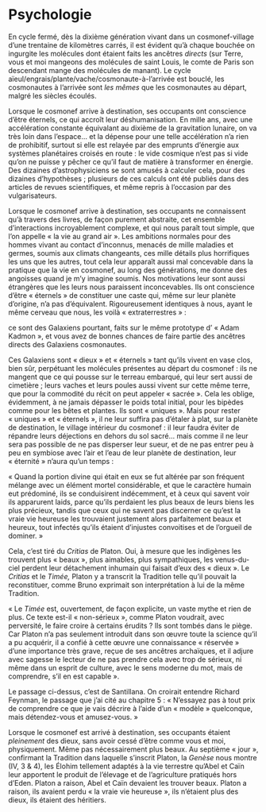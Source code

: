 # Psychologie

En cycle fermé, dès la dixième génération vivant dans un cosmonef-village d’une trentaine de kilomètres carrés, il est évident qu’à chaque bouchée on ingurgite les molécules dont étaient faits les ancêtres *directs* (sur Terre, vous et moi mangeons des molécules de saint Louis, le comte de Paris son descendant mange des molécules de manant). Le cycle aïeul/engrais/plante/vache/cosmonaute-à-l’arrivée est bouclé, les cosmonautes à l’arrivée sont *les mêmes* que les cosmonautes au départ, malgré les siècles écoulés.

Lorsque le cosmonef arrive à destination, ses occupants ont conscience d’être éternels, ce qui accroît leur déshumanisation. En mille ans, avec une accélération constante équivalant au dixième de la gravitation lunaire, on va très loin dans l’espace... et la dépense pour une telle accélération n’a rien de prohibitif, surtout si elle est relayée par des emprunts d’énergie aux systèmes planétaires croisés en route : le vide cosmique n’est pas si vide qu’on ne puisse y pêcher ce qu’il faut de matière à transformer en énergie. Des dizaines d’astrophysiciens se sont amusés à calculer cela, pour des dizaines d’hypothèses ; plusieurs de ces calculs ont été publiés dans des articles de revues scientifiques, et même repris à l’occasion par des vulgarisateurs.

Lorsque le cosmonef arrive à destination, ses occupants ne connaissent qu’à travers des livres, de façon purement abstraite, cet ensemble d’interactions incroyablement complexe, et qui nous paraît tout simple, que l’on appelle « la vie au grand air ». Les ambitions normales pour des hommes vivant au contact d’inconnus, <span id="e9782221228517_c17.xhtml#page-251"></span>menacés de mille maladies et germes, soumis aux climats changeants, ces mille détails plus horrifiques les uns que les autres, tout cela leur apparaît aussi mal concevable dans la pratique que la vie en cosmonef, au long des générations, me donne des angoisses quand je m’y imagine soumis. Nos motivations leur sont aussi étrangères que les leurs nous paraissent inconcevables. Ils ont conscience d’être « éternels » de constituer une caste qui, même sur leur planète d’origine, n’a pas d’équivalent. Rigoureusement identiques à nous, ayant le même cerveau que nous, les voilà « extraterrestres » :

ce sont des Galaxiens pourtant, faits sur le même prototype d’ « Adam Kadmon », et vous avez de bonnes chances de faire partie des ancêtres directs des Galaxiens cosmonautes.

Ces Galaxiens sont « dieux » et « éternels » tant qu’ils vivent en vase clos, bien sûr, perpétuant les molécules présentes au départ du cosmonef : ils ne mangent que ce qui pousse sur le terreau embarqué, qui leur sert aussi de cimetière ; leurs vaches et leurs poules aussi vivent sur cette même terre, que pour la commodité du récit on peut appeler « sacrée ». Cela les oblige, évidemment, à ne jamais dépasser le poids total initial, pour les bipèdes comme pour les bêtes et plantes. Ils sont « uniques ». Mais pour rester « uniques » et « éternels », il ne leur suffira pas d’étaler à plat, sur la planète de destination, le village intérieur du cosmonef : il leur faudra éviter de répandre leurs déjections en dehors du sol sacré... mais comme il ne leur sera pas possible de ne pas disperser leur sueur, et de ne pas entrer peu à peu en symbiose avec l’air et l’eau de leur planète de destination, leur « éternité » n’aura qu’un temps :

« Quand la portion divine qui était en eux se fut altérée par son fréquent mélange avec un élément <span id="e9782221228517_c17.xhtml#page-252"></span>mortel considérable, et que le caractère humain eut prédominé, ils se conduisirent indécemment, et à ceux qui savent voir ils apparurent laids, parce qu’ils perdaient les plus beaux de leurs biens les plus précieux, tandis que ceux qui ne savent pas discerner ce qu’est la vraie vie heureuse les trouvaient justement alors parfaitement beaux et heureux, tout infectés qu’ils étaient d’injustes convoitises et de l’orgueil de dominer. »

Cela, c’est tiré du *Critias* de Platon. Oui, à mesure que les indigènes les trouvent plus « beaux », plus aimables, plus sympathiques, les venus-du-ciel perdent leur détachement inhumain qui faisait d’eux des « dieux ». Le *Critias* et le *Timée,* Platon y a transcrit la Tradition telle qu’il pouvait la reconstituer, comme Bruno exprimait son interprétation à lui de la même Tradition.

« Le *Timée* est, ouvertement, de façon explicite, un vaste mythe et rien de plus. Ce texte est-il « non-sérieux », comme Platon voudrait, avec perversité, le faire croire à certains érudits ? Ils sont tombés dans le piège. Car Platon n’a pas seulement introduit dans son œuvre toute la science qu’il a pu acquérir, il a confié à cette œuvre une connaissance « réservée » d’une importance très grave, reçue de ses ancêtres archaïques, et il adjure avec sagesse le lecteur de ne pas prendre cela avec trop de sérieux, ni même dans un esprit de culture, avec le sens moderne du mot, mais de comprendre, s’il en est capable ».

Le passage ci-dessus, c’est de Santillana. On croirait entendre Richard Feynman, le passage que j’ai cité au chapitre 5 : « N’essayez pas à tout prix de comprendre ce que je vais décrire à l’aide d’un « modèle » quelconque, mais détendez-vous et amusez-vous. »

Lorsque le cosmonef est arrivé à destination, ses <span id="e9782221228517_c17.xhtml#page-253"></span>occupants étaient *pleinement* des dieux, sans avoir cessé d’être comme vous et moi, physiquement. Même pas nécessairement plus beaux. Au septième « jour », confirmant la Tradition dans laquelle s’inscrit Platon, la *Genèse* nous montre (IV, 3 & 4), les Élohim tellement adaptés à la vie terrestre qu’Abel et Caïn leur apportent le produit de l’élevage et de l’agriculture pratiqués hors d’Eden. Platon a raison, Abel et Caïn devaient les trouver beaux. Platon a raison, ils avaient perdu « la vraie vie heureuse », ils n’étaient plus des dieux, ils étaient des héritiers.

<span id="e9782221228517_c17.xhtml#title85"></span>

